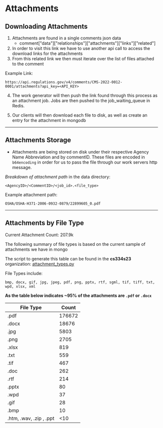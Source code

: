 # Attachments

## Downloading Attachments

1. Attachments are found in a single comments json data
    -  comment["data"]["relationships"]["attachments"]["links"]["related"]
2. In order to visit this link we have to use another api call to access the download links for the attachments
3. From this related link we then must iterate over the list of files attached to the comment

Example Link: 

    https://api.regulations.gov/v4/comments/CMS-2022-0012-0001/attachments?api_key=<API_KEY>

4. The work generator will then push the link found through this process as an attachment job. Jobs are then pushed to the job_waiting_queue in Redis.

5. Our clients will then download each file to disk, as well as create an entry for the attachment in mongodb


---

## Attachments Storage
- Attachments are being stored on disk under their respective Agency Name Abbreviation and by commentID. These files are encoded in `b64encoding` in order for us to pass the file through our work servers http message.


*Breakdown of attachment path* in the data directory:

    <AgencyID>/<CommentID>/<job_id>.<file_type>


Example attachment path: 

    OSHA/OSHA-H371-2006-0932-0879/22899605_0.pdf



---
## Attachments by File Type
Current Attachment Count: 207.9k

The following summary of file types is based on the current sample of attachments we have in mongo 


The script to generate this table can be found in the **cs334s23** organization: [attachment_types.py](https://github.com/cs334s23mirrulations_attachments_exploration/blob/main/src/attachment_types.py)


File Types include: 

    bmp, docx, gif, jpg, jpeg, pdf, png, pptx, rtf, sgml, tif, tiff, txt, wpd, xlsx, xml

**As the table below indicates ~95% of the attachments are `.pdf` or `.docx`**

| File Type     | Count |
| ----------- | ----------- |
| .pdf      | 176672       |
| .docx   | 18676       |
| .jpg      | 5803      |
| .png   | 2705        |
| .xlsx  | 819       |
| .txt     | 559       |
| .tif   | 467        |
| .doc   | 262        |
| .rtf      | 214      |
| .pptx   | 80       |
| .wpd      |37       |
| .gif   | 28       |
| .bmp   | 10       |
| .htm, .wav, .zip , .ppt  | <10   |


